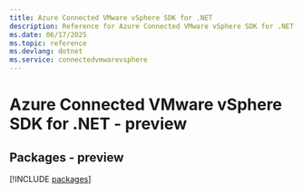 ```yaml
---
title: Azure Connected VMware vSphere SDK for .NET
description: Reference for Azure Connected VMware vSphere SDK for .NET
ms.date: 06/17/2025
ms.topic: reference
ms.devlang: dotnet
ms.service: connectedvmwarevsphere
---
```

# Azure Connected VMware vSphere SDK for .NET - preview
## Packages - preview
[!INCLUDE [packages](connected-vmware-vsphere-index.md)]